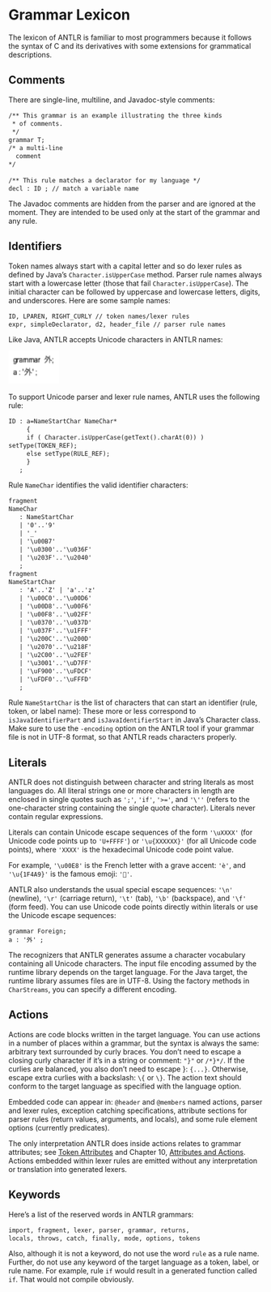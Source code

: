 # Grammar Lexicon

The lexicon of ANTLR is familiar to most programmers because it follows the syntax of C and its derivatives with some extensions for grammatical descriptions.

## Comments

There are single-line, multiline, and Javadoc-style comments:

```
/** This grammar is an example illustrating the three kinds
 * of comments.
 */
grammar T;
/* a multi-line
  comment
*/

/** This rule matches a declarator for my language */
decl : ID ; // match a variable name
```

The Javadoc comments are hidden from the parser and are ignored at the moment.  They are intended to be used only at the start of the grammar and any rule.

## Identifiers

Token names always start with a capital letter and so do lexer rules as defined by Java’s `Character.isUpperCase` method. Parser rule names always start with a lowercase letter (those that fail `Character.isUpperCase`). The initial character can be followed by uppercase and lowercase letters, digits, and underscores. Here are some sample names:

```
ID, LPAREN, RIGHT_CURLY // token names/lexer rules
expr, simpleDeclarator, d2, header_file // parser rule names
```

Like Java, ANTLR accepts Unicode characters in ANTLR names:

<img src=images/nonascii.png width=100>

To support Unicode parser and lexer rule names, ANTLR uses the following rule:

```
ID : a=NameStartChar NameChar*
     {  
     if ( Character.isUpperCase(getText().charAt(0)) ) setType(TOKEN_REF);
     else setType(RULE_REF);
     }  
   ;
```

Rule `NameChar` identifies the valid identifier characters:

```
fragment
NameChar
   : NameStartChar
   | '0'..'9'
   | '_'
   | '\u00B7'
   | '\u0300'..'\u036F'
   | '\u203F'..'\u2040'
   ;
fragment
NameStartChar
   : 'A'..'Z' | 'a'..'z'
   | '\u00C0'..'\u00D6'
   | '\u00D8'..'\u00F6'
   | '\u00F8'..'\u02FF'
   | '\u0370'..'\u037D'
   | '\u037F'..'\u1FFF'
   | '\u200C'..'\u200D'
   | '\u2070'..'\u218F'
   | '\u2C00'..'\u2FEF'
   | '\u3001'..'\uD7FF'
   | '\uF900'..'\uFDCF'
   | '\uFDF0'..'\uFFFD'
   ;
```

Rule `NameStartChar` is the list of characters that can start an identifier (rule, token, or label name):
These more or less correspond to `isJavaIdentifierPart` and `isJavaIdentifierStart` in Java’s Character class. Make sure to use the `-encoding` option on the ANTLR tool if your grammar file is not in UTF-8 format, so that ANTLR reads characters properly.

## Literals

ANTLR does not distinguish between character and string literals as most languages do. All literal strings one or more characters in length are enclosed in single quotes such as `';'`, `'if'`, `'>='`, and `'\''` (refers to the one-character string containing the single quote character). Literals never contain regular expressions.

Literals can contain Unicode escape sequences of the form `'\uXXXX'` (for Unicode code points up to `'U+FFFF'`) or `'\u{XXXXXX}'` (for all Unicode code points), where `'XXXX'` is the hexadecimal Unicode code point value.

For example, `'\u00E8'` is the French letter with a grave accent: `'è'`, and `'\u{1F4A9}'` is the famous emoji: `'💩'`.

ANTLR also understands the usual special escape sequences: `'\n'` (newline), `'\r'` (carriage return), `'\t'` (tab), `'\b'` (backspace), and `'\f'` (form feed). You can use Unicode code points directly within literals or use the Unicode escape sequences:

```
grammar Foreign;
a : '外' ;
```

The recognizers that ANTLR generates assume a character vocabulary containing all Unicode characters. The input file encoding assumed by the runtime library depends on the target language. For the Java target, the runtime library assumes files are in UTF-8. Using the  factory methods in `CharStreams`, you can specify a different encoding.

## Actions

Actions are code blocks written in the target language. You can use actions in a number of places within a grammar, but the syntax is always the same: arbitrary text surrounded by curly braces. You don’t need to escape a closing curly character if it’s in a string or comment: `"}"` or `/*}*/`. If the curlies are balanced, you also don’t need to escape }: `{...}`. Otherwise, escape extra curlies with a backslash: `\{` or `\}`. The action text should conform to the target language as specified with the language option.

Embedded code can appear in: `@header` and `@members` named actions, parser and lexer rules, exception catching specifications, attribute sections for parser rules (return values, arguments, and locals), and some rule element options (currently predicates).

The only interpretation ANTLR does inside actions relates to grammar attributes; see [Token Attributes](http://pragprog.com/book/tpantlr2/the-definitive-antlr-4-reference) and Chapter 10, [Attributes and Actions](http://pragprog.com/book/tpantlr2/the-definitive-antlr-4-reference). Actions embedded within lexer rules are emitted without any interpretation or translation into generated lexers.

## Keywords

Here’s a list of the reserved words in ANTLR grammars:

```
import, fragment, lexer, parser, grammar, returns,
locals, throws, catch, finally, mode, options, tokens
```
  
Also, although it is not a keyword, do not use the word `rule` as a rule name. Further, do not use any keyword of the target language as a token, label, or rule name. For example, rule `if` would result in a generated function called `if`.  That would not compile obviously.
